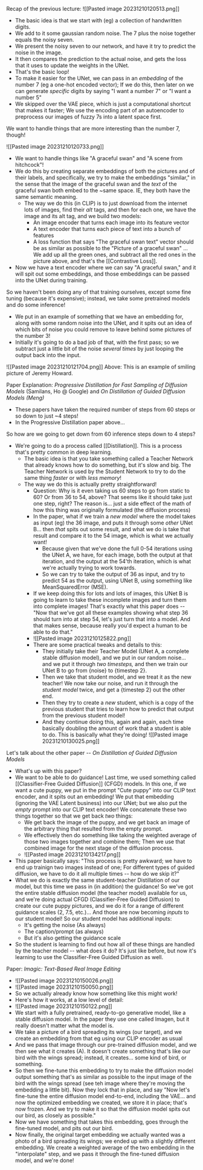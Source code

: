 
Recap of the previous lecture:
![[Pasted image 20231210120513.png]]
- The basic idea is that we start with (eg) a collection of handwritten digits. 
- We add to it some gaussian random noise. The 7 plus the noise together equals the noisy seven.
- We present the noisy seven to our network, and have it try to predict the noise in the image.
- It then compares the prediction to the actual noise, and gets the loss that it uses to update the weights in the UNet.
- That's the basic loop!
- To make it easier for the UNet, we can pass in an *embedding* of the number 7 (eg a one-hot encoded vector); If we do this, then later on we can generate *specific* digits by saying "I want a number 7" or "I want a number 5"
- We skipped over the VAE piece, which is just a computational shortcut that makes it faster; We use the encoding part of an autoencoder to preprocess our images of fuzzy 7s into a latent space first.

We want to handle things that are more interesting than the number 7, though!

![[Pasted image 20231210120733.png]]
- We want to handle things like "A graceful swan" and "A scene from hitchcock"!
- We do this by creating separate embeddings of both the pictures and of their labels, and specifically, we try to make the embeddings "similar," in the sense that the image of the graceful swan and the *text* of the graceful swan both embed to the ~same space. IE, they both have the same semantic meaning.
	- The way we do this (in CLIP) is to just download from the internet lots of images, find their *alt* tags, and then for each one, we have the image and its alt tag, and we build two models:
		- An image encoder that turns each image into its feature vector
		- A text encoder that turns each piece of text into a bunch of features
		- A loss function that says "The graceful swan text" vector should be as similar as possible to the "Picture of a graceful swan" ... We add up all the green ones, and subtract all the red ones in the picture above, and that's the [[Contrastive Loss]].
- Now we have a text encoder where we can say "A graceful swan," and it will spit out some embeddings, and those embeddings can be passed into the UNet during training.

So we haven't been doing any of that training ourselves, except some fine tuning (because it's expensive); instead, we take some pretrained models and do some inference!
- We put in an example of something that we have an embedding for, along with some random noise into the UNet, and it spits out an idea of which bits of noise you could remove to leave behind some pictures of the number 3!
- Initially it's going to do a bad job of that, with the first pass; so we subtract just a little bit of the noise *several times* by just looping the output back into the input.

![[Pasted image 20231210121704.png]]
Above: This is an example of smiling picture of Jeremy Howard.

Paper Explanation:
*Progressive Distillation for Fast Sampling of Diffusion Models* (Samilans, Ho @ Google) and *On Distillation of Guided Diffusion Models (Meng)*
- These papers have taken the required number of steps from 60 steps or so down to just ~4 steps!
- In the Progressive Distillation paper above...

So how are we going to get down from 60 inference steps down to 4 steps?
- We're going to do a process called [[Distillation]].  This is a process that's pretty common in deep learning.
	- The basic idea is that you take something called a Teacher Network that already knows how to do something, but it's slow and big. The Teacher Network is used by the Student Network to try to do the same thing *faster* or with *less memory*! 
	- The way we do this is actually pretty straightforward!
		- Question: Why is it even taking us 60 steps to go from static to 60? Or from 36 to 54, above? That seems like it should take just one step, right? The reason is... just a side effect of the math of how this thing was originally formulated (the diffusion process)
		- In the paper, what if we train a *new model* where the model takes as input (eg) the 36 image, and puts it through some *other* UNet B... then *that* spits out some result, and what we do is take that result and compare it to the 54 image, which is what we actually want!
			- Because given that we've done the full 0-54 iterations using the UNet A, we have, for each image, both the output at that iteration, and the output at the 54'th iteration, which is what we're actually trying to work towards.
			- So we can try to take the output of 36 as input, and try to predict 54 as the output, using UNet B, using something like MeanSquaredError (MSE).
		- If we keep doing this for lots and lots of images, this UNet B is going to learn to take these incomplete images and turn them into complete images! That's exactly what this paper does -- "Now that we've got all these examples showing what step 36 should turn into at step 54, let's just turn that into a model. And that makes sense, because really you'd expect a human to be able to do that."
		- ![[Pasted image 20231210125822.png]]
		- There are some practical tweaks and details to this:
			- They initially take their Teacher Model (UNet A, a complete stable diffusion model), and we put in our random noise... and we put it through *two timesteps,* and then we train our UNet B to go from {noise} to {timestep 2}. 
			- Then we take that student model, and we treat it as the new teacher! We now take our noise, and run it through the *student model* twice, and get a {timestep 2} out the other end.
			- Then they try to create a *new* student, which is a copy of the previous student that tries to learn how to predict that output from the previous student model!
			- And they continue doing this, again and again, each time basically doubling the amount of work that a student is able to do. This is basically what they're doing! 
![[Pasted image 20231210130025.png]]

Let's talk about the other paper -- *On Distillation of Guided Diffusion Models*
- What's up with this paper?
- We want to be able to do guidance! Last time, we used something called [[Classifier-Free Guided Diffusion]] (CFGD) models. In this one, if we want a cute puppy, we put in the prompt "Cute puppy" into our CLIP text encoder, and it spits out an embedding! We put that embedding (ignoring the VAE Latent business) into our UNet; but we also put the *empty* prompt into our CLIP text encoder! We concatenate these two things together so that we get back *two* things: 
	- We get back the image of the puppy, and we get back an image of the arbitrary thing that resulted from the empty prompt.
	- We effectively then do something like taking the weighted average of those two images together and combine them; Then we use that combined image for the next stage of the diffusion process.
	- ![[Pasted image 20231210134217.png]]
- This paper basically says: "This process is pretty awkward; we have to end up trainign two images instead of one; For different types of guided diffusion, we have to do it all multiple times -- how do we skip it?"
- What we do is exactly the same student-teacher Distillation of our model, but this time we pass in (in addition) the guidance! So we've got the entire stable diffusion model (the teacher model) available for us, and we're doing actual CFGD (Classifier-Free Guided Diffusion) to create our cute puppy pictures, and we do it for a range of different guidance scales (2, 7.5, etc.)... And those are now becoming *inputs* to our student model! So our student model has additional inputs:
	- It's getting the noise (As always)
	- The caption/prompt (as always)
	- But it's also getting the guidance scale
- So the student is learning to find out how all of these things are handled by the teacher model -- what does it do? It's just like before, but now it's learning to use the Classifier-Free Guided Diffusion as well.

Paper: *Imagic: Text-Based Real Image Editing*
- ![[Pasted image 20231210150026.png]]
- ![[Pasted image 20231210150050.png]]
- So we actually already know how something like this might work!
- Here's how it works, at a low level of detail:
- ![[Pasted image 20231210150122.png]]
- We start with a fully pretrained, ready-to-go generative model, like a stable diffusion model. In the paper they use one called Imagen, but it really doesn't matter what the model is.
- We take a picture of a bird spreading its wings (our target), and we create an embedding from that eg using our CLIP encoder as usual
- And we pass that image through our pre-trained diffusion model, and we then see what it creates (A). It doesn't create something that's like our bird with the wings spread; instead, it creates... some kind of bird, or something. 
- So then we fine-tune this embedding to try to make the diffusion model output something that's as similar as possible to the input image of the bird with the wings spread (see teh image where they're moving the embedding a little bit). Now they lock that in place, and say "Now let's fine-tune the entire diffusion model end-to-end, including the VAE... and now the optimized embedding we created, we store it in place; that's now frozen. And we try to make it so that the diffusion model spits out our bird, as closely as possible."
- Now we have something that takes this embedding, goes through the fine-tuned model, and pits out our bird.
- Now finally, the original target embedding we actually wanted was a photo of a bird spreading its wings; we ended up with a slightly different embedding. We create a weighted average of the two embedding in the "interpolate" step, and we pass it through the fine-tuned diffusion model, and we're done!

















